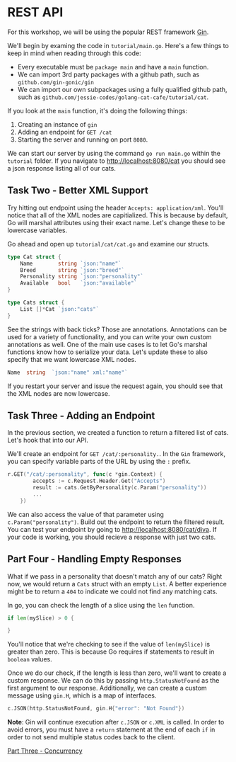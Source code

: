 # REST API

For this workshop, we will be using the popular REST framework [Gin](https://github.com/gin-gonic/gin).

We'll begin by examing the code in `tutorial/main.go`. Here's a few things to keep in mind when reading through this code:

- Every executable must be `package main` and have a `main` function.
- We can import 3rd party packages with a github path, such as `github.com/gin-gonic/gin`
- We can import our own subpackages using a fully qualified github path, such as `github.com/jessie-codes/golang-cat-cafe/tutorial/cat`.

If you look at the `main` function, it's doing the following things:

1. Creating an instance of `gin`
2. Adding an endpoint for `GET /cat`
3. Starting the server and running on port `8080`.

We can start our server by using the command `go run main.go` within the `tutorial` folder. If you navigate to [http://localhost:8080/cat](http://localhost:8080/cat) you should see a json response listing all of our cats.

## Task Two - Better XML Support

Try hitting out endpoint using the header `Accepts: application/xml`. You'll notice that all of the XML nodes are capitialized. This is because by default, Go will marshal attributes using their exact name. Let's change these to be lowercase variables.

Go ahead and open up `tutorial/cat/cat.go` and examine our structs.

```go
type Cat struct {
	Name        string `json:"name"`
	Breed       string `json:"breed"`
	Personality string `json:"personality"`
	Available   bool   `json:"available"`
}

type Cats struct {
	List []*Cat `json:"cats"`
}
```

See the strings with back ticks? Those are annotations. Annotations can be used for a variety of functionality, and you can write your own custom annotations as well. One of the main use cases is to let Go's marshal functions know how to serialize your data. Let's update these to also specify that we want lowercase XML nodes.

```go
Name  string  `json:"name" xml:"name"`
```

If you restart your server and issue the request again, you should see that the XML nodes are now lowercase.

## Task Three - Adding an Endpoint

In the previous section, we created a function to return a filtered list of cats. Let's hook that into our API.

We'll create an endpoint for `GET /cat/:personality.`. In the `Gin` framework, you can specify variable parts of the URL by using the `:` prefix.

```go
r.GET("/cat/:personality", func(c *gin.Context) {
		accepts := c.Request.Header.Get("Accepts")
		result := cats.GetByPersonality(c.Param("personality"))
		...
	})
```

We can also access the value of that parameter using `c.Param("personality")`. Build out the endpoint to return the filtered result. You can test your endpoint by going to [http://localhost:8080/cat/diva](http://localhost:8080/cat/diva). If your code is working, you should recieve a response with just two cats.

## Part Four - Handling Empty Responses

What if we pass in a personality that doesn't match any of our cats? Right now, we would return a `Cats` struct with an empty `List`. A better experience might be to return a `404` to indicate we could not find any matching cats.

In go, you can check the length of a slice using the `len` function.

```go
if len(mySlice) > 0 {

}
```

You'll notice that we're checking to see if the value of `len(mySlice)` is greater than zero. This is because Go requires if statements to result in `boolean` values.

Once we do our check, if the length is less than zero, we'll want to create a custom response. We can do this by passing `http.StatusNotFound` as the first argument to our response. Additionally, we can create a custom message using `gin.H`, which is a map of interfaces.

```go
c.JSON(http.StatusNotFound, gin.H{"error": "Not Found"})
```

**Note**: Gin will continue execution after `c.JSON` or `c.XML` is called. In order to avoid errors, you must have a `return` statement at the end of each `if` in order to not send multiple status codes back to the client.

[Part Three - Concurrency](CONCURRENCY.md)